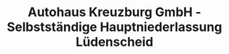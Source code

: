 ---
title: "Autohaus Kreuzburg GmbH - Selbstständige Hauptniederlassung Lüdenscheid"
url: /luedenscheid/autohaus-kreuzburg-gmbh-selbststaendige-hauptniederlassung-luedenscheid/
shop: Autowerkstatt
---